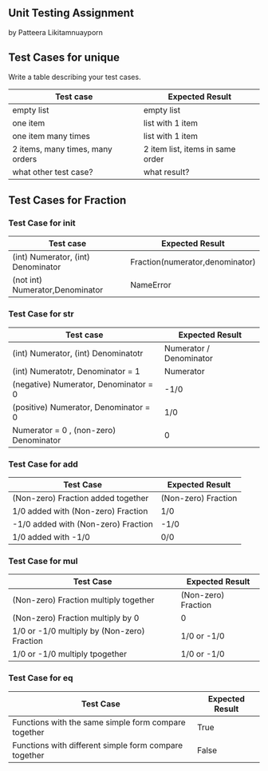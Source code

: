 ## Unit Testing Assignment

by Patteera Likitamnuayporn


## Test Cases for unique

Write a table describing your test cases.

| Test case              |  Expected Result    |
|------------------------|---------------------|
| empty list             |  empty list         |
| one item               |  list with 1 item   |
| one item many times    |  list with 1 item   |
| 2 items, many times, many orders | 2 item list, items in same order  |
| what other test case?  |  what result?       |


## Test Cases for Fraction

### Test Case for __init__

| Test case              |  Expected Result    |
|------------------------|---------------------|
| (int) Numerator, (int) Denominator  |  Fraction(numerator,denominator)  |
| (not int) Numerator,Denominator |  NameError   |

### Test Case for __str__

| Test case              |  Expected Result    |
|------------------------|---------------------|
| (int) Numerator, (int) Denominatotr | Numerator / Denominator  |
| (int) Numeratotr, Denominator = 1 |  Numerator   |
| (negative) Numerator, Denominator = 0 | -1/0 |
| (positive) Numerator, Denominator = 0 | 1/0 |
| Numerator = 0 , (non-zero) Denominator | 0 |

### Test Case for __add__

| Test Case              |  Expected Result    |
|------------------------|---------------------|
| (Non-zero) Fraction added together | (Non-zero) Fraction |
| 1/0 added with (Non-zero) Fraction | 1/0 |
| -1/0 added with (Non-zero) Fraction | -1/0 |
| 1/0 added with -1/0 | 0/0 |

### Test Case for __mul__ 

| Test Case              |  Expected Result    |
|------------------------|---------------------|
| (Non-zero) Fraction multiply together | (Non-zero) Fraction |
| (Non-zero) Fraction multiply by 0 | 0 | 
| 1/0 or -1/0 multiply by (Non-zero) Fraction | 1/0 or -1/0 |
| 1/0 or -1/0 multiply tpogether | 1/0 or -1/0 |

### Test Case for __eq__ 

| Test Case              |  Expected Result    |
|------------------------|---------------------|
| Functions with the same simple form compare together | True |
| Functions with different simple form compare together | False |





